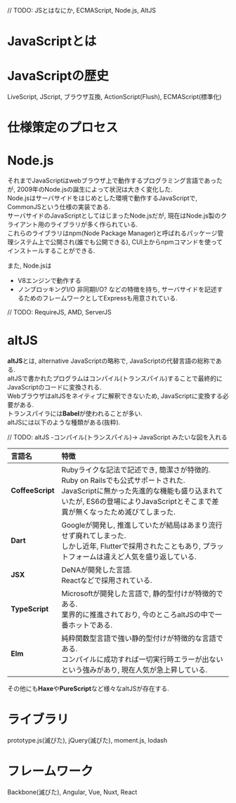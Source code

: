 // TODO: JSとはなにか, ECMAScript, Node.js, AltJS

# JavaScriptとは

# JavaScriptの歴史
LiveScript, JScript, ブラウザ互換, ActionScript(Flush), ECMAScript(標準化)

# 仕様策定のプロセス

# Node.js
それまでJavaScriptはwebブラウザ上で動作するプログラミング言語であったが, 2009年のNode.jsの誕生によって状況は大きく変化した.  
Node.jsはサーバサイドをはじめとした環境で動作するJavaScriptで, CommonJSという仕様の実装である.  
サーバサイドのJavaScriptとしてはじまったNode.jsだが, 現在はNode.js製のクライアント用のライブラリが多く作られている.  
これらのライブラリはnpm(Node Package Manager)と呼ばれるパッケージ管理システム上で公開され(誰でも公開できる), CUI上からnpmコマンドを使ってインストールすることができる.

また, Node.jsは
- V8エンジンで動作する
- ノンブロッキングI/O 非同期I/O?
などの特徴を持ち, サーバサイドを記述するためのフレームワークとしてExpressも用意されている.

// TODO: RequireJS, AMD, ServerJS

# altJS
**altJS**とは, alternative JavaScriptの略称で, JavaScriptの代替言語の総称である.  
altJSで書かれたプログラムはコンパイル(トランスパイル)することで最終的にJavaScriptのコードに変換される.  
WebブラウザはaltJSをネイティブに解釈できないため, JavaScriptに変換する必要がある.  
トランスパイラには**Babel**が使われることが多い.  
altJSには以下のような種類がある(抜粋).

// TODO: altJS -コンパイル(トランスパイル)-> JavaScript みたいな図を入れる

|言語名|特徴|
|:--|:--|
|**CoffeeScript**|Rubyライクな記法で記述でき, 簡潔さが特徴的.<br>Ruby on Railsでも公式サポートされた.<br>JavaScriptに無かった先進的な機能も盛り込まれていたが, ES6の登場によりJavaScriptとそこまで差異が無くなったため滅びてしまった.|
|**Dart**|Googleが開発し, 推進していたが結局はあまり流行せず廃れてしまった.<br>しかし近年, Flutterで採用されたこともあり, プラットフォームは違えど人気を盛り返している.|
|**JSX**|DeNAが開発した言語.<br>Reactなどで採用されている.|
|**TypeScript**|Microsoftが開発した言語で, 静的型付けが特徴的である.<br>業界的に推進されており, 今のところaltJSの中で一番ホットである.<br>|
|**Elm**|純粋関数型言語で強い静的型付けが特徴的な言語である.<br>コンパイルに成功すれば一切実行時エラーが出ないという強みがあり, 現在人気が急上昇している.|

その他にも**Haxe**や**PureScript**など様々なaltJSが存在する.

# ライブラリ
prototype.js(滅びた), jQuery(滅びた), moment.js, lodash

# フレームワーク
Backbone(滅びた), Angular, Vue, Nuxt, React
